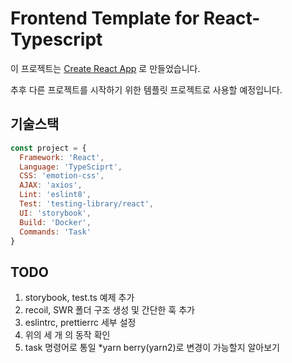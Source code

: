 # Frontend Template for React-Typescript

이 프로젝트는 [Create React App](https://github.com/facebook/create-react-app) 로 만들었습니다.

추후 다른 프로젝트를 시작하기 위한 템플릿 프로젝트로 사용할 예정입니다.

## 기술스택

```javascript
const project = {
  Framework: 'React',
  Language: 'TypeSciprt',
  CSS: 'emotion-css',
  AJAX: 'axios',
  Lint: 'eslint8',
  Test: 'testing-library/react',
  UI: 'storybook',
  Build: 'Docker',
  Commands: 'Task'
}
```

## TODO
1. storybook, test.ts 예제 추가
2. recoil, SWR 폴더 구조 생성 및 간단한 훅 추가
3. eslintrc, prettierrc 세부 설정
4. 위의 세 개 의 동작 확인
5. task 명령어로 통일
    *yarn berry(yarn2)로 변경이 가능할지 알아보기
